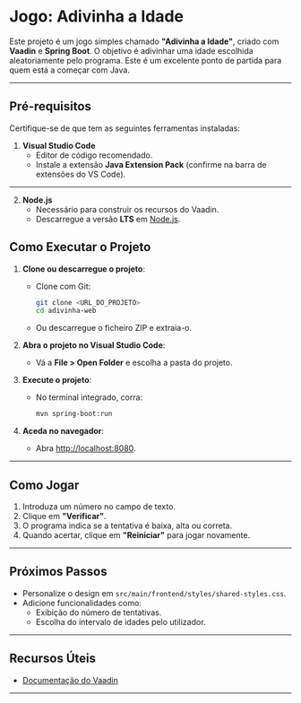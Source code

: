 # Jogo: Adivinha a Idade

Este projeto é um jogo simples chamado **"Adivinha a Idade"**, criado com **Vaadin** e **Spring Boot**. O objetivo é adivinhar uma idade escolhida aleatoriamente pelo programa. Este é um excelente ponto de partida para quem está a começar com Java.

---

## Pré-requisitos

Certifique-se de que tem as seguintes ferramentas instaladas:

1. **Visual Studio Code**  
   - Editor de código recomendado.  
   - Instale a extensão **Java Extension Pack** (confirme na barra de extensões do VS Code).

---


2. **Node.js**  
   - Necessário para construir os recursos do Vaadin.  
   - Descarregue a versão **LTS** em [Node.js](https://nodejs.org/en/download/).


## Como Executar o Projeto

1. **Clone ou descarregue o projeto**:  
   - Clone com Git:
     ```bash
     git clone <URL_DO_PROJETO>
     cd adivinha-web
     ```
   - Ou descarregue o ficheiro ZIP e extraia-o.

2. **Abra o projeto no Visual Studio Code**:  
   - Vá a **File > Open Folder** e escolha a pasta do projeto.

3. **Execute o projeto**:  
   - No terminal integrado, corra:
     ```bash
     mvn spring-boot:run
     ```

4. **Aceda no navegador**:  
   - Abra [http://localhost:8080](http://localhost:8080).

---

## Como Jogar

1. Introduza um número no campo de texto.  
2. Clique em **"Verificar"**.  
3. O programa indica se a tentativa é baixa, alta ou correta.  
4. Quando acertar, clique em **"Reiniciar"** para jogar novamente.

---

## Próximos Passos

- Personalize o design em `src/main/frontend/styles/shared-styles.css`.
- Adicione funcionalidades como:
  - Exibição do número de tentativas.
  - Escolha do intervalo de idades pelo utilizador.

---

## Recursos Úteis

- [Documentação do Vaadin](https://vaadin.com/docs)
---

